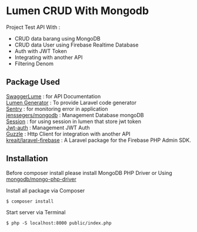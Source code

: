 # Lumen CRUD With Mongodb

Project Test API With : <br>

-   CRUD data barang using MongoDB <br>
-   CRUD data User using Firebase Realtime Database <br>
-   Auth with JWT Token <br>
-   Integrating with another API <br>
-   Filtering Denom

## Package Used

[SwaggerLume](https://github.com/DarkaOnLine/SwaggerLume) : for API Documentation <br>
[Lumen Generator](https://github.com/flipboxstudio/lumen-generator) : To provide Laravel code generator <br>
[Sentry](https://docs.sentry.io/platforms/php/guides/laravel/) : for monitoring error in application <br>
[jenssegers/mongodb](https://github.com/jenssegers/laravel-mongodb) : Management Database mongoDB <br>
[Session](https://packagist.org/packages/illuminate/session) : for using session in lumen that store jwt token <br>
[Jwt-auth](https://github.com/tymondesigns/jwt-auth) : Management JWT Auth <br>
[Guzzle](https://github.com/guzzle/guzzle) : Http Client for integration with another API <br>
[kreait/laravel-firebase](https://github.com/kreait/laravel-firebase) : A Laravel package for the Firebase PHP Admin SDK.

## Installation

Before composer install please install MongoDB PHP Driver or Using
[mongodb/mongo-php-driver](https://github.com/mongodb/mongo-php-driver) <br>

Install all package via Composer

```
$ composer install
```

Start server via Terminal

```
$ php -S localhost:8000 public/index.php
```

